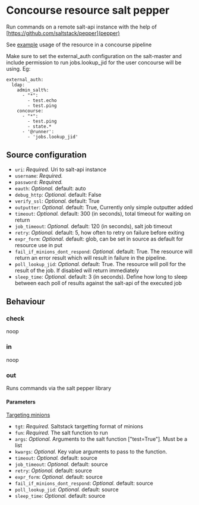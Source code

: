 # Concourse resource salt pepper

Run commands on a remote salt-api instance with the help of [https://github.com/saltstack/pepper](pepper)


See [example](./ci/concourse.yml) usage of the resource in a concourse pipeline


Make sure to set the external_auth configuration on the salt-master and include
permission to run jobs.lookup_jid for the user concourse will be using. Eg:


    external_auth:
      ldap:
        admin_salt%:
          - "*":
            - test.echo
            - test.ping
        concourse:
          - "*":
            - test.ping
            - state.*
          - '@runner':
            - 'jobs.lookup_jid'


## Source configuration

* `uri`: *Required.* Uri to salt-api instance
* `username`: *Required.*
* `password`: *Required.*
* `eauth`: *Optional.* default: auto
* `debug_http`: *Optional.* default: False
* `verify_ssl`: *Optional.* default: True
* `outputter`: *Optional.* default: True, Currently only simple outputter added
* `timeout`: *Optional.* default: 300 (in seconds), total timeout for waiting on return
* `job_timeout`: *Optional.* default: 120 (in seconds), salt job timeout
* `retry`: *Optional.* default: 5, how often to retry on failure before exiting
* `expr_form`: *Optional.* default: glob, can be set in source as default for resource use in put
* `fail_if_minions_dont_respond`: *Optional.* default: True. The resource will return an error result which will result in failure in the pipeline.
* `poll_lookup_jid`: *Optional.* default: True. The resource will poll for the result of the job. If disabled will return immediately
* `sleep_time`: *Optional.* default: 3 (in seconds). Define how long to sleep between each poll of results against the salt-api of the executed job


## Behaviour

### check

noop

### in

noop

### out

Runs commands via the salt pepper library

#### Parameters

[Targeting minions](https://docs.saltproject.io/en/latest/topics/targeting/index.html)

* `tgt`: *Required.* Saltstack targetting format of minions
* `fun`: *Required.* The salt function to run
* `args`: *Optional.* Arguments to the salt function ["test=True"]. Must be a list
* `kwargs`: *Optional.* Key value arguments to pass to the function.
* `timeout`: *Optional.* default: source
* `job_timeout`: *Optional.* default: source
* `retry`: *Optional.* default: source
* `expr_form`: *Optional.* default: source
* `fail_if_minions_dont_respond`: *Optional.* default: source
* `poll_lookup_jid`: *Optional.* default: source
* `sleep_time`: *Optional.* default: source
